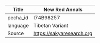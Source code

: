 |Title | New Red Annals 
| --- | --- 
|pecha_id | I74B98257
|language | Tibetan Variant
|Source | https://sakyaresearch.org